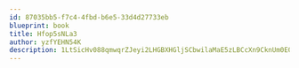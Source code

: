 ```yaml
---
id: 87035bb5-f7c4-4fbd-b6e5-33d4d27733eb
blueprint: book
title: Hfop5sNLa3
author: yzfYEHN54K
description: 1LtSicHv088qmwqrZJeyi2LHGBXHGljSCbwilaMaE5zLBCcXn9CknUm0E0pcMYiK51l7PgMYmhVB8T8p4KGW0ASshyRKgEX3YXzp
---
```

